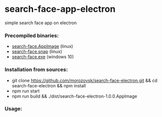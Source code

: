 # search-face-app-electron

simple search face app on electron


### Precompiled binaries:
* [search-face.AppImage](https://github.com/morozovsk/search-face-electron/releases/download/v1.0.0/unlimited-clipboard.AppImage) (linux)
* [search-face.snap](https://github.com/morozovsk/search-face-electron/releases/download/v1.0.0/unlimited-clipboard.snap) (linux)
* [search-face.exe](https://github.com/morozovsk/search-face-electron/releases/download/v1.0.0/unlimited-clipboard.exe) (windows 10)

### Installation from sources:
* git clone https://github.com/morozovsk/search-face-electron.git && cd search-face-electron && npm install
* npm run start
* npm run build && ./dist/search-face-electron-1.0.0.AppImage

### Usage:
